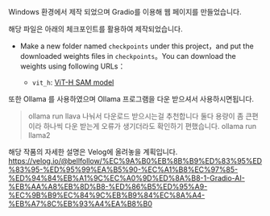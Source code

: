 Windows 환경에서 제작 되었으며 Gradio를 이용해 웹 페이지를 만들었습니다.

해당 파일은  아래의 체크포인트를 활용하여 제작되었습니다.

- Make a new folder named `checkpoints` under this project，and put the downloaded weights files in `checkpoints`。You can download the weights using following URLs：

  - `vit_h`: [ViT-H SAM model](https://dl.fbaipublicfiles.com/segment_anything/sam_vit_h_4b8939.pth)

또한 Ollama 를 사용하였으며
Ollama 프로그램을 다운 받으셔서 사용하시면됩니다.
> ollama run llava
나눠서 다운로드 받으시는걸 추천합니다 둘다 용량이 좀 큰편이라 하나씩 다운 받는게 오류가 생기더라도 확인하기 편했습니다.
> ollama run llama2

해당 작품의 자세한 설명은 Velog에 올려놓을 계획입니다.
https://velog.io/@bellfollow/%EC%9A%B0%EB%8B%B9%ED%83%95%ED%83%95-%ED%95%99%EA%B5%90-%EC%A1%B8%EC%97%85-%ED%94%84%EB%A1%9C%EC%A0%9D%ED%8A%B8-1-Gradio-AI-%EB%AA%A8%EB%8D%B8-%ED%86%B5%ED%95%A9-%EC%9B%B9%EC%84%9C%EB%B9%84%EC%8A%A4-%EB%A7%8C%EB%93%A4%EA%B8%B0